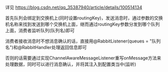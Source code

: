 详见 https://blog.csdn.net/qq_35387940/article/details/100514134

首先队列会绑定到交换机上(同时设置routingKey)，发送消息时，通过参数的交换机名称来找到发送到哪个交换机上面，继而通过routingKey参数分发到哪个队列上面，消费者监听队列(队列名)即可

消费者接收消息时不想消息确认的话，直接用@RabbitListener(queues = "队列名")和@RabbitHandler处理返回信息即可

否则的话需要通过实现ChannelAwareMessageListener重写onMessage方法来处理数据，同时可以进行消息确认，并将其注入到配置类当中(监听)
